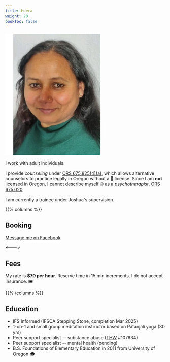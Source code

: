 ```yaml
---
title: Heera
weight: 20
bookToc: false
---
```


![Self portrait](portrait.webp)

I work with adult individuals.

I provide *counseling* under [ORS 675.825(4)(a)](https://oregon.public.law/statutes/ors_675.825), which allows alternative counselors to practice legally in Oregon without a 🪪 license. Since I am **not** licensed in Oregon, I cannot describe myself 🤐 as a *psychotherapist*. [ORS 675.020](https://oregon.public.law/statutes/ors_675.020)

I am currently a trainee under Joshua's supervision. 

{{% columns %}}

## Booking

[Message me on Facebook](https://www.facebook.com/profile.php?id=100070331018313)

<--->

## Fees

My rate is **$70 per hour**. Reserve time in 15 min increments. I do not accept insurance. 🎟️

{{% /columns %}}

## Education

- IFS Informed (IFSCA Stepping Stone, completion Mar 2025)
- 1-on-1 and small group meditation instructor based on Patanjali yoga (30 yrs)
- Peer support specialist -- substance abuse ([THW](https://traditionalhealthworkerregistry.oregon.gov/Search) #107634)
- Peer support specialist -- mental health (pending)
- B.S. Foundations of Elementary Education in 2011 from University of Oregon 🎓

